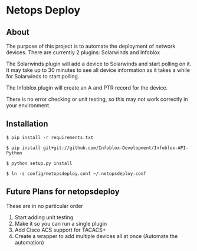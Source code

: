 Netops Deploy
==============================================================================

About
-----
The purpose of this project is to automate the deployment of network devices.
There are currently 2 plugins: Solarwinds and Infoblox

The Solarwinds plugin will add a device to Solarwinds and start polling on it. It may take up to 30 minutes to see all device information as it takes a while for Solarwinds to start polling.

The Infoblox plugin will create an A and PTR record for the device.

There is no error checking or unit testing, so this may not work correctly in your environment.

Installation
------------

```
$ pip install -r requirements.txt

$ pip install git+git://github.com/Infoblox-Development/Infoblox-API-Python

$ python setup.py install

$ ln -s config/netopsdeploy.conf ~/.netopsdeploy.conf
```

Future Plans for netopsdeploy
------------
These are in no particular order
1. Start adding unit testing
2. Make it so you can run a single plugin
3. Add Cisco ACS support for TACACS+
4. Create a wrapper to add multiple devices all at once (Automate the automation)
